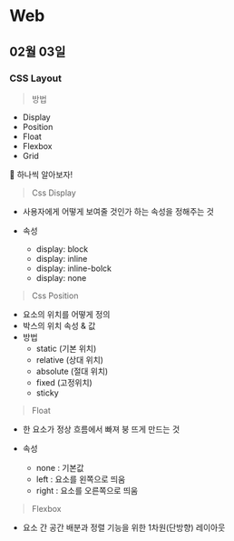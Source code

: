 # Web

## 02월 03일

###  CSS Layout

> 방법

- Display
- Position
- Float
- Flexbox
- Grid



🤔 하나씩 알아보자!



> Css Display

- 사용자에게 어떻게 보여줄 것인가 하는 속성을 정해주는 것

- 속성
  - display: block
  - display: inline
  - display: inline-bolck
  - display: none



> Css Position

- 요소의 위치를 어떻게 정의
- 박스의 위치 속성 & 값
- 방법
  - static (기본 위치)
  - relative (상대 위치)
  - absolute (절대 위치)
  - fixed (고정위치)
  - sticky



> Float

- 한 요소가 정상 흐름에서 빠져 붕 뜨게 만드는 것

- 속성
  - none : 기본값
  - left : 요소를 왼쪽으로 띄움
  - right : 요소를 오른쪽으로 띄움



> Flexbox

- 요소 간 공간 배분과 정렬 기능을 위한 1차원(단방향) 레이아웃

